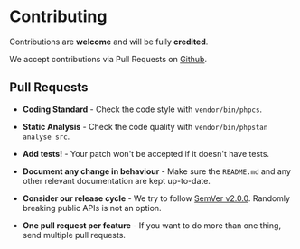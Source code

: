 # Contributing

Contributions are **welcome** and will be fully **credited**.

We accept contributions via Pull Requests on [Github](https://github.com/tigitz/php-spellcheck).


## Pull Requests

- **Coding Standard** - Check the code style with ``vendor/bin/phpcs``.

- **Static Analysis** - Check the code quality with ``vendor/bin/phpstan analyse src``.

- **Add tests!** - Your patch won't be accepted if it doesn't have tests.

- **Document any change in behaviour** - Make sure the `README.md` and any other relevant documentation are kept up-to-date.

- **Consider our release cycle** - We try to follow [SemVer v2.0.0](http://semver.org/). Randomly breaking public APIs is not an option.

- **One pull request per feature** - If you want to do more than one thing, send multiple pull requests.
